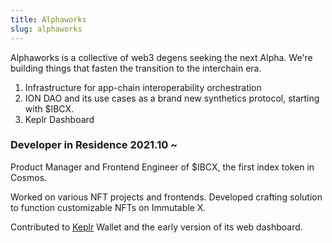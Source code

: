 ```yaml
---
title: Alphaworks
slug: alphaworks
---
```


Alphaworks is a collective of web3 degens seeking the next Alpha. We're building things that fasten the transition to the interchain era.

1. Infrastructure for app-chain interoperability orchestration
2. ION DAO and its use cases as a brand new synthetics protocol, starting with $IBCX.
3. Keplr Dashboard

### Developer in Residence 2021.10 ~

Product Manager and Frontend Engineer of $IBCX, the first index token in Cosmos.

Worked on various NFT projects and frontends. Developed crafting solution to function customizable NFTs on Immutable X.

Contributed to [Keplr](/keplr) Wallet and the early version of its web dashboard.
